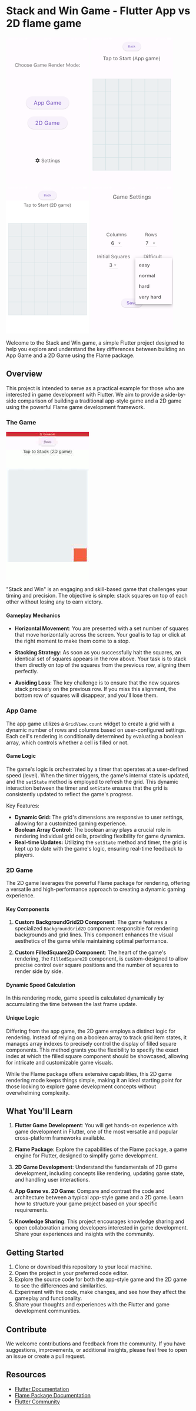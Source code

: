 # Stack and Win Game - Flutter App vs 2D flame game
![Main Screen](readme_images/main.png)
![App Game](readme_images/app_game.png)
![2D Game](readme_images/2d_game.png)
![2D Game](readme_images/settings.png)

Welcome to the Stack and Win game, a simple Flutter project designed to help you explore and understand the key differences between building an App Game and a 2D Game using the Flame package.

## Overview

This project is intended to serve as a practical example for those who are interested in game development with Flutter. We aim to provide a side-by-side comparison of building a traditional app-style game and a 2D game using the powerful Flame game development framework.

### The Game
![2D Game](readme_images/2d_playing.gif)

"Stack and Win" is an engaging and skill-based game that challenges your timing and precision. The objective is simple: stack squares on top of each other without losing any to earn victory.

#### Gameplay Mechanics

- **Horizontal Movement**: You are presented with a set number of squares that move horizontally across the screen. Your goal is to tap or click at the right moment to make them come to a stop.

- **Stacking Strategy**: As soon as you successfully halt the squares, an identical set of squares appears in the row above. Your task is to stack them directly on top of the squares from the previous row, aligning them perfectly.

- **Avoiding Loss**: The key challenge is to ensure that the new squares stack precisely on the previous row. If you miss this alignment, the bottom row of squares will disappear, and you'll lose them.

### App Game

The app game utilizes a `GridView.count` widget to create a grid with a dynamic number of rows and columns based on user-configured settings. Each cell's rendering is conditionally determined by evaluating a boolean array, which controls whether a cell is filled or not.

#### Game Logic

The game's logic is orchestrated by a timer that operates at a user-defined speed (level). When the timer triggers, the game's internal state is updated, and the `setState` method is employed to refresh the grid. This dynamic interaction between the timer and `setState` ensures that the grid is consistently updated to reflect the game's progress.

Key Features:
- **Dynamic Grid:** The grid's dimensions are responsive to user settings, allowing for a customized gaming experience.
- **Boolean Array Control:** The boolean array plays a crucial role in rendering individual grid cells, providing flexibility for game dynamics.
- **Real-time Updates:** Utilizing the `setState` method and timer, the grid is kept up to date with the game's logic, ensuring real-time feedback to players.

### 2D Game

The 2D game leverages the powerful Flame package for rendering, offering a versatile and high-performance approach to creating a dynamic gaming experience.

#### Key Components

1. **Custom BackgroundGrid2D Component**: The game features a specialized `BackgroundGrid2D` component responsible for rendering backgrounds and grid lines. This component enhances the visual aesthetics of the game while maintaining optimal performance.

2. **Custom FilledSquare2D Component**: The heart of the game's rendering, the `FilledSquare2D` component, is custom-designed to allow precise control over square positions and the number of squares to render side by side.

#### Dynamic Speed Calculation

In this rendering mode, game speed is calculated dynamically by accumulating the time between the last frame update.

#### Unique Logic

Differing from the app game, the 2D game employs a distinct logic for rendering. Instead of relying on a boolean array to track grid item states, it manages array indexes to precisely control the display of filled square components. This method grants you the flexibility to specify the exact index at which the filled square component should be showcased, allowing for intricate and customizable game visuals.

While the Flame package offers extensive capabilities, this 2D game rendering mode keeps things simple, making it an ideal starting point for those looking to explore game development concepts without overwhelming complexity.

## What You'll Learn

1. **Flutter Game Development**: You will get hands-on experience with game development in Flutter, one of the most versatile and popular cross-platform frameworks available.

2. **Flame Package**: Explore the capabilities of the Flame package, a game engine for Flutter, designed to simplify game development.

3. **2D Game Development**: Understand the fundamentals of 2D game development, including concepts like rendering, updating game state, and handling user interactions.

4. **App Game vs. 2D Game**: Compare and contrast the code and architecture between a typical app-style game and a 2D game. Learn how to structure your game project based on your specific requirements.

5. **Knowledge Sharing**: This project encourages knowledge sharing and open collaboration among developers interested in game development. Share your experiences and insights with the community.

## Getting Started

1. Clone or download this repository to your local machine.
2. Open the project in your preferred code editor.
3. Explore the source code for both the app-style game and the 2D game to see the differences and similarities.
4. Experiment with the code, make changes, and see how they affect the gameplay and functionality.
5. Share your thoughts and experiences with the Flutter and game development communities.

## Contribute

We welcome contributions and feedback from the community. If you have suggestions, improvements, or additional insights, please feel free to open an issue or create a pull request.

## Resources

- [Flutter Documentation](https://flutter.dev/docs)
- [Flame Package Documentation](https://pub.dev/packages/flame)
- [Flutter Community](https://flutter.dev/community)
